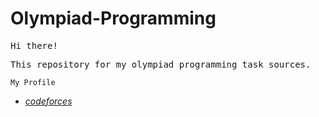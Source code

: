 # Olympiad-Programming
<samp>Hi there!</samp>

<samp>This repository for my olympiad programming task sources.</samp>

`My Profile`
- [*codeforces*](https://codeforces.com/profile/aallaguly01)

 
